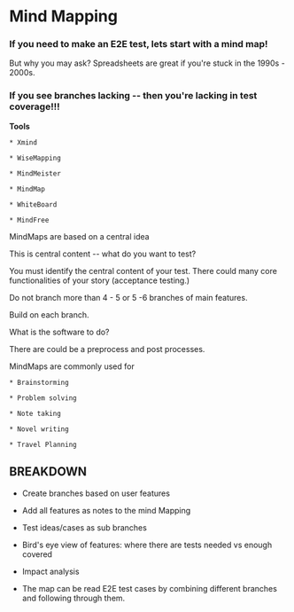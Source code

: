 # Mind Mapping

### If you need to make an E2E test, lets start with a mind map!
But why you may ask? Spreadsheets are great if you're stuck in the 1990s - 2000s. 
### If you see branches lacking -- then you're lacking in test coverage!!!

**Tools**

    * Xmind

    * WiseMapping

    * MindMeister

    * MindMap

    * WhiteBoard

    * MindFree

MindMaps are based on a central idea

This is central content -- what do you want to test?

You must identify the central content of your test. There could many core functionalities of your story (acceptance testing.)

Do not branch more than 4 - 5 or 5 -6 branches of main features.

Build on each branch.

What is the software to do?

There are could be a preprocess and post processes.

MindMaps are commonly used for

    * Brainstorming

    * Problem solving

    * Note taking

    * Novel writing

    * Travel Planning

## BREAKDOWN

  * Create branches based on user features

  * Add all features as notes to the mind Mapping

  * Test ideas/cases as sub branches

  * Bird's eye view of features: where there are tests needed vs enough covered

  * Impact analysis

  * The map can be read E2E test cases by combining different branches and following through them.
